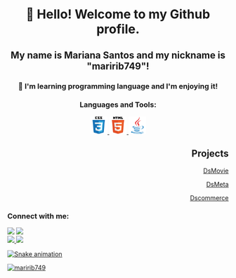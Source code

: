 
  <h1 align="center"> 👋 Hello! Welcome to my Github profile. </h1>
  
                                                      
  <h2 align="center">  My name is Mariana Santos and my nickname is "maririb749"! </h2>
  
  
  <div>
    <h3 align="center">📘 I'm learning programming language and I'm enjoying it! </h3>
  </div>
                                                      
 
  


  <div>
    <h3 align="center">Languages and Tools:</h3>
  </div>

<div align= "center">
<p> <a href="https://www.w3schools.com/css/" target="_blank" rel="noreferrer"> <img src="https://raw.githubusercontent.com/devicons/devicon/master/icons/css3/css3-original-wordmark.svg" alt="css3" width="40" height="40"/> </a> <a href="https://www.w3.org/html/" target="_blank" rel="noreferrer">   <img src="https://raw.githubusercontent.com/devicons/devicon/master/icons/html5/html5-original-wordmark.svg" alt="html5" width="40" height="40"/> </a> <a href="https://www.java.com" target="_blank" rel="noreferrer"> <img src="https://raw.githubusercontent.com/devicons/devicon/master/icons/java/java-original.svg" alt="java" width="40" height="40"/> </a> </p>
</div>





<div align ="right">
  <h2>Projects</h2>
  
  <a href="https://github.com/maririb749/Ds-movie" target="_blank">DsMovie</a>
  
  <a href="https://github.com/maririb749/dsmeta" target="_blank">DsMeta</a>
  
  <a href="https://github.com/maririb749/dscommerce1" target="_blank">Dscommerce</a>
</div>  
  
  
  
  
<h3 align="left">Connect with me:</h3>

                                          




<div align ="left">
<a href="https://linkedin.com/in/mariana-ribeiro-dos-santos-39562a22b" target="_blank"><img src="https://img.shields.io/badge/-LinkedIn-%230077B5?style=for-the-badge&logo=linkedin&logoColor=white" target="_blank"></a> <a href = "mailto:contato@maririb749"><img src="https://img.shields.io/badge/Gmail-D14836?style=for-the-badge&logo=gmail&logoColor=white" target="_blank"></a>
</div>












   <div align ="left">
    <a href="https://github.com/maririb749">
    <img height="160em" src="https://github-readme-stats.vercel.app/api/top-langs/?username=maririb749&layout=compact&langs_count=7&theme=dracula"/> <img height="160em"src="https://github-readme-stats.vercel.app/api?username=maririb749&show_icons=true&theme=dracula&include_all_commits=true&count_private=true"/>
   </div>
  
  
 
  
  
  






 
   ![Snake animation](https://github.com/maririb749/maririb749/blob/output/github-contribution-grid-snake.svg)
  
          


          


          



<p align="left"> <img src="https://komarev.com/ghpvc/?username=maririb749&label=Profile%20views&color=0e75b6&style=flat" alt="maririb749" /> </p>
